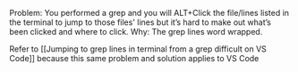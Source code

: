 Problem: You performed a grep and you will ALT+Click the file/lines listed in the terminal to jump to those files' lines but it’s hard to make out what’s been clicked and where to click.
Why: The grep lines word wrapped.

Refer to [[Jumping to grep lines in terminal from a grep difficult on VS Code]] because this same problem and solution applies to VS Code